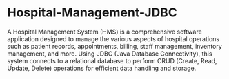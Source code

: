 # Hospital-Management-JDBC
A Hospital Management System (HMS) is a comprehensive software application designed to manage the various aspects of hospital operations such as patient records, appointments, billing, staff management, inventory management, and more. Using JDBC (Java Database Connectivity), this system connects to a relational database to perform CRUD (Create, Read, Update, Delete) operations for efficient data handling and storage.

